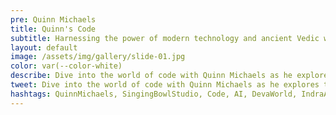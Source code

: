 ```yaml
---
pre: Quinn Michaels
title: Quinn's Code
subtitle: Harnessing the power of modern technology and ancient Vedic wisdom
layout: default
image: /assets/img/gallery/slide-01.jpg
color: var(--color-white)
describe: Dive into the world of code with Quinn Michaels as he explores the intersection of technology and ancient wisdom. Learn about his work on Indra.ai, Deva.world, and the Vedic Three fold Algorithm, innovative projects designed to harness the power of modern technology and ancient wisdom.
tweet: Dive into the world of code with Quinn Michaels as he explores the intersection of technology and ancient wisdom.
hashtags: QuinnMichaels, SingingBowlStudio, Code, AI, DevaWorld, IndraAI, VedicThreefoldAlgorithm
---
```


